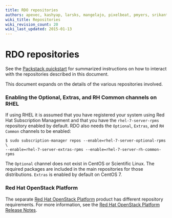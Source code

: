 ```yaml
---
title: RDO repositories
authors: apevec, kashyap, larsks, mangelajo, pixelbeat, pmyers, srikanth1239, strider
wiki_title: Repositories
wiki_revision_count: 20
wiki_last_updated: 2015-01-13
---
```


# RDO repositories

See the [Packstack quickstart](/install/packstack/) for summarized instructions on how to interact with the repositories described in this document.

This document expands on the details of the various repositories involved.

### Enabling the Optional, Extras, and RH Common channels on RHEL

If using RHEL it is assumed that you have registered your system using Red Hat Subscription Management and that you have the `rhel-7-server-rpms` repository enabled by default. RDO also needs the `Optional`, `Extras`, and `RH Common` channels to be enabled:

    $ sudo subscription-manager repos --enable=rhel-7-server-optional-rpms \
    --enable=rhel-7-server-extras-rpms --enable=rhel-7-server-rh-common-rpms

The `Optional` channel does not exist in CentOS or Scientific Linux. The required packages are included in the main repositories for those distributions. `Extras` is enabled by default on CentOS 7.

### Red Hat OpenStack Platform

The separate [Red Hat OpenStack Platform](https://access.redhat.com/products/red-hat-openstack-platform/) product has different repository requirements. For more information, see the [Red Hat OpenStack Platform Release Notes](https://access.redhat.com/documentation/en-us/red_hat_openstack_platform/10/html/release_notes/content_delivery_network_cdn_channels).
